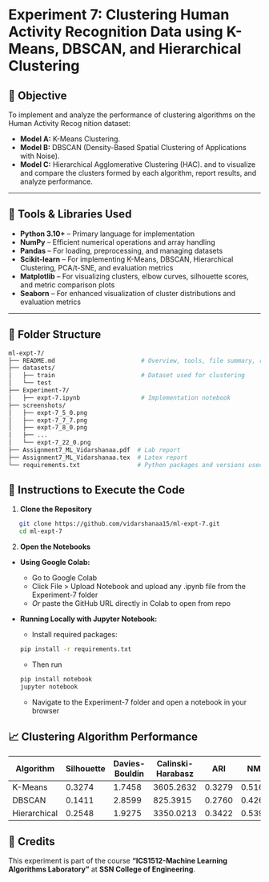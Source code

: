 # Experiment 7:   Clustering Human Activity Recognition Data using K-Means, DBSCAN, and Hierarchical Clustering

## 🎯 Objective
To implement and analyze the performance of clustering algorithms on the Human Activity Recog
nition dataset:
- **Model A:** K-Means Clustering.
- **Model B:** DBSCAN (Density-Based Spatial Clustering of Applications with Noise).
- **Model C:** Hierarchical Agglomerative Clustering (HAC).
and to visualize and compare the clusters formed by each algorithm, report results, and
analyze performance.

---

## 🧰 Tools & Libraries Used
- **Python 3.10+** – Primary language for implementation
- **NumPy** – Efficient numerical operations and array handling
- **Pandas** – For loading, preprocessing, and managing datasets
- **Scikit-learn** – For implementing K-Means, DBSCAN, Hierarchical Clustering, PCA/t-SNE, and evaluation metrics
- **Matplotlib** – For visualizing clusters, elbow curves, silhouette scores, and metric comparison plots
- **Seaborn** – For enhanced visualization of cluster distributions and evaluation metrics

---

## 📁 Folder Structure
```bash
ml-expt-7/
├── README.md                        # Overview, tools, file summary, run instructions
├── datasets/ 
│   ├── train                        # Dataset used for clustering
│   └── test             
├── Experiment-7/
│   ├── expt-7.ipynb                 # Implementation notebook
├── screenshots/
│   ├── expt-7_5_0.png             
│   ├── expt-7_7_7.png
│   ├── expt-7_8_0.png
│   ├── ...
│   └── expt-7_22_0.png
├── Assignment7_ML_Vidarshanaa.pdf  # Lab report
├── Assignment7_ML_Vidarshanaa.tex  # Latex report
└── requirements.txt                # Python packages and versions used
```

## 🚀 Instructions to Execute the Code

1. **Clone the Repository**
```bash
   git clone https://github.com/vidarshanaa15/ml-expt-7.git
   cd ml-expt-7
```

2. **Open the Notebooks**
- **Using Google Colab:**
  - Go to Google Colab
  - Click File > Upload Notebook and upload any .ipynb file from the Experiment-7 folder
  - *Or* paste the GitHub URL directly in Colab to open from repo
    
- **Running Locally with Jupyter Notebook:**
  - Install required packages:
  ```bash
  pip install -r requirements.txt
  ```
  - Then run
  ```bash
  pip install notebook
  jupyter notebook
  ```
  - Navigate to the Experiment-7 folder and open a notebook in your browser

## 📈 Clustering Algorithm Performance
| Algorithm     | Silhouette | Davies-Bouldin | Calinski-Harabasz | ARI    | NMI    |
|---------------|------------|----------------|-------------------|--------|--------|
| K-Means       | 0.3274     | 1.7458         | 3605.2632         | 0.3279 | 0.5163 |
| DBSCAN        | 0.1411     | 2.8599         | 825.3915          | 0.2760 | 0.4262 |
| Hierarchical  | 0.2548     | 1.9275         | 3350.0213         | 0.3422 | 0.5397 |

## 🙌 Credits

This experiment is part of the course **“ICS1512-Machine Learning Algorithms Laboratory”** at **SSN College of Engineering**.
